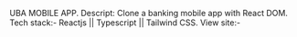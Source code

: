  UBA MOBILE APP.
 Descript: Clone a banking mobile app with React DOM.
 Tech stack:- Reactjs || Typescript || Tailwind CSS.
 View site:- 

